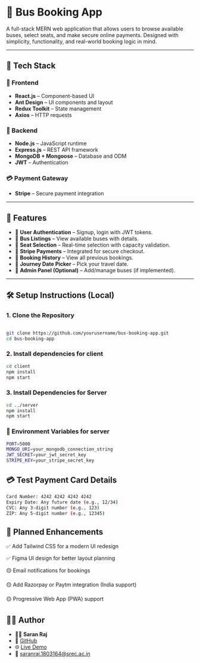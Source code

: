 # 🚌 Bus Booking App

A full-stack MERN web application that allows users to browse available buses, select seats, and make secure online payments. Designed with simplicity, functionality, and real-world booking logic in mind.

---

## 🚀 Tech Stack

### 🧩 Frontend
- **React.js** – Component-based UI
- **Ant Design** – UI components and layout
- **Redux Toolkit** – State management
- **Axios** – HTTP requests

### 🔧 Backend
- **Node.js** – JavaScript runtime
- **Express.js** – REST API framework
- **MongoDB + Mongoose** – Database and ODM
- **JWT** – Authentication

### 💳 Payment Gateway
- **Stripe** – Secure payment integration

---

## 🌟 Features

- 🔐 **User Authentication** – Signup, login with JWT tokens.
- 🚌 **Bus Listings** – View available buses with details.
- 💺 **Seat Selection** – Real-time selection with capacity validation.
- 💸 **Stripe Payments** – Integrated for secure checkout.
- 📖 **Booking History** – View all previous bookings.
- 📅 **Journey Date Picker** – Pick your travel date.
- 🧾 **Admin Panel (Optional)** – Add/manage buses (if implemented).

---

## 🛠️ Setup Instructions (Local)

### 1. Clone the Repository
```bash

git clone https://github.com/yourusername/bus-booking-app.git
cd bus-booking-app
```

### 2. Install dependencies for client
```bash
cd client
npm install
npm start
```
### 3. Install Dependencies for Server
```bash
cd ../server
npm install
npm start
```



### 🔐 Environment Variables for server
```bash
PORT=5000
MONGO_URI=your_mongodb_connection_string
JWT_SECRET=your_jwt_secret_key
STRIPE_KEY=your_stripe_secret_key
```

## 💳 Test Payment Card Details
```bash
Card Number: 4242 4242 4242 4242
Expiry Date: Any future date (e.g., 12/34)
CVC: Any 3-digit number (e.g., 123)
ZIP: Any 5-digit number (e.g., 12345)
```

## 📌 Planned Enhancements

✅ Add Tailwind CSS for a modern UI redesign

✅ Figma UI design for better layout planning

🟡 Email notifications for bookings

🟡 Add Razorpay or Paytm integration (India support)

🟡 Progressive Web App (PWA) support


## 👨‍💻 Author

- 🧑‍💻 **Saran Raj**  
- 💼 [GitHub](https://github.com/saranedubridge/Bus_Booking)
- 🌐 [Live Demo](https://saranbus.netlify.app)    
- 📧 saranraj.1803164@srec.ac.in







